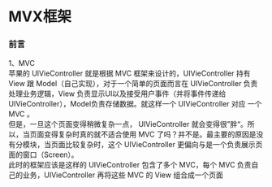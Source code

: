 # MVX框架

### 前言

1、MVC   
苹果的 UIVieController 就是根据 MVC 框架来设计的，UIVieController 持有 View 跟 Model（自己实现），对于一个简单的页面而言在 UIVieController 负责处理业务逻辑，View 负责显示UI以及接受用户事件（并将事件传递给 UIVieController），Model负责存储数据。就这样一个 UIVieController 对应 一个 MVC 。   
但是，一旦这个页面变得稍微复杂一点， UIVieController 就会变得很”胖“。所以，当页面变得复杂时真的就不适合使用 MVC 了吗？并不是。最主要的原因是没有分模块，当页面比较复杂时，这个 UIVieController 更偏向与是一个负责展示页面的窗口（Screen）。   
此时的框架应该是这样的 UIVieController 包含了多个 MVC，每个 MVC 负责自己的业务，UIVieController 再将这些 MVC 的 View 组合成一个页面












